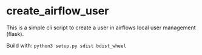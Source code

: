 # create_airflow_user

This is a simple cli script to create a user in airflows local user management (flask).


Build with:
```python3 setup.py sdist bdist_wheel```
